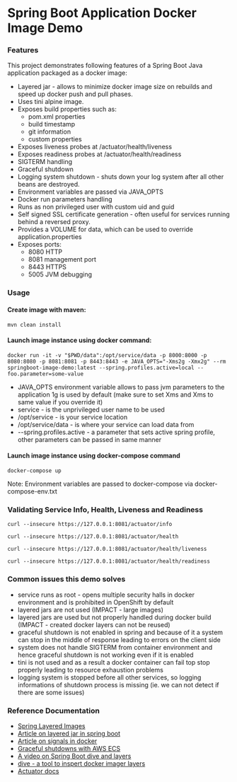 # Spring Boot Application Docker Image Demo

### Features

This project demonstrates following features of a Spring Boot Java application packaged as a docker image:

* Layered jar - allows to minimize docker image size on rebuilds and speed up docker push and pull phases.
* Uses tini alpine image.
* Exposes build properties such as:
    * pom.xml properties 
    * build timestamp
    * git information 
    * custom properties
* Exposes liveness probes at /actuator/health/liveness
* Exposes readiness probes at /actuator/health/readiness
* SIGTERM handling
* Graceful shutdown
* Logging system shutdown - shuts down your log system after all other beans are destroyed. 
* Environment variables are passed via JAVA_OPTS
* Docker run parameters handling
* Runs as non privileged user with custom uid and guid
* Self signed SSL certificate generation - often useful for services running behind a reversed proxy.
* Provides a VOLUME for data, which can be used to override application.properties
* Exposes ports: 
    * 8080 HTTP
    * 8081 management port
    * 8443 HTTPS
    * 5005 JVM debugging

### Usage

#### Create image with maven:
```
mvn clean install
```

#### Launch image instance using docker command:

```
docker run -it -v "$PWD/data":/opt/service/data -p 8000:8000 -p 8080:8080 -p 8081:8081 -p 8443:8443 -e JAVA_OPTS="-Xms2g -Xmx2g" --rm springboot-image-demo:latest --spring.profiles.active=local --foo.parameter=some-value
```

* JAVA_OPTS environment variable allows to pass jvm parameters to the application 1g is used by default (make sure to set Xms and Xms to same value if you override it)
* service - is the unprivileged  user name to be used
* /opt/service - is your service location
* /opt/service/data - is where your service can load data from
* --spring.profiles.active - a parameter that sets active spring profile,  other parameters can be passed in same manner 


#### Launch image instance using docker-compose command

```
docker-compose up
```
Note: Environment variables are passed to docker-compose via docker-compose-env.txt

### Validating Service Info, Health, Liveness and Readiness
```
curl --insecure https://127.0.0.1:8081/actuator/info
```

```
curl --insecure https://127.0.0.1:8081/actuator/health
```

```
curl --insecure https://127.0.0.1:8081/actuator/health/liveness
```

```
curl --insecure https://127.0.0.1:8081/actuator/health/readiness
```

### Common issues this demo solves

* service runs as root - opens multiple security halls in docker environment and is prohibited in OpenShift by default
* layered jars are not used (IMPACT - large images)
* layered jars are used but not properly handled during docker build (IMPACT - created docker layers can not be reused)
* graceful shutdown is not enabled in spring and because of it a system can stop in the middle of response leading to errors on the client side
* system does not handle SIGTERM from container environment and hence graceful shutdown is not working even if it is enabled
* tini is not used and as a result a docker container can fail top stop properly leading to resource exhaustion problems 
* logging system is stopped before all other services, so logging informations of shutdown process is missing (ie. we can not detect if there are some issues)

### Reference Documentation
* [Spring Layered Images](https://docs.spring.io/spring-boot/docs/3.2.0/reference/html/executable-jar.html)
* [Article on layered jar in spring boot](https://www.baeldung.com/docker-layers-spring-boot)
* [Article on signals in docker](https://hynek.me/articles/docker-signals/)
* [Graceful shutdowns with AWS ECS](https://aws.amazon.com/ru/blogs/containers/graceful-shutdowns-with-ecs/)
* [A video on Spring Boot dive and layers](https://www.youtube.com/watch?v=WL7U-yGfUXA&t=240sf)
* [dive - a tool to inspert docker imager layers ](https://github.com/wagoodman/dive)
* [Actuator docs](https://docs.spring.io/spring-boot/docs/2.5.x/reference/html/actuator.html#actuator)
